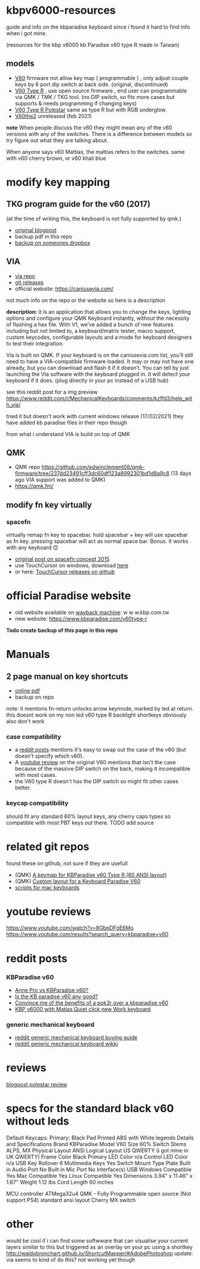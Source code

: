 # kbpv6000-resources
guide and info on the kbparadise keyboard since i found it hard to find info when i got mine.

(resources for the kbp v6000 kb Paradise v60 type R made in Taiwan)

## models

- [V60](https://www.kbparadise.com/discontinue-v60) firmware not allow key map ( programmable ) , only adjust couple keys by 6 port dip switch at back side. (original, discontinued)
- [V60 Type R](https://www.kbparadise.com/v60type-r) , use open source firmware , end user can programmable via QMK / TMK / TKG tool. (no DIP switch, so fits more cases but supports & needs programming if changing keys) 
- [V60 Type R Polestar](https://www.kbparadise.com/v60type-r) same as type R but with RGB underglow.
- [V60the2](https://www.kbparadise.com/v60the2) unreleased (feb 2021)

**note**
When people discuss the v60 they might mean any of the v60 versions with any of the switches.
There is a difference between models so try figure out what they are talking about.

When anyone says v60 Mattias, the mattias refers to the switches. same with v60 cherry brown, or v60 khali blue

# modify key mapping

## TKG program guide for the v60 (2017) 
(at the time of writing this, the keyboard is not fully supported by qmk.)

- [original blogpost](http://www.bytesizedworkbench.com/blog/programming-the-kbparadise-v60-polestar-keyboard/) 
- backup pdf in this repo
- [backup on someones dropbox](https://www.dropbox.com/s/fov3y87rvondxy9/programming%20the%20KBParadise%20V60%20polestar%20keyboard%20_%20ByteSizedWorkbench.pdf?dl=0)


## VIA
- [via repo](https://github.com/the-via/keyboards) 
- [git releases](https://github.com/the-via/releases/releases/tag/v1.3.1)
- official website: https://caniusevia.com/

not much info on the repo or the website so here is a description

**description:**
 it is an application that allows you to change the keys, lighting options and configure your QMK Keyboard instantly, without the necessity of flashing a hex file. With V1, we’ve added a bunch of new features including but not limited to, a keyboard/matrix tester, macro support, custom keycodes, configurable layouts and a mode for keyboard designers to test their integration.
 
 Via is built on QMK. If your keyboard is on the caniusevia.com list, you’ll still need to have a VIA-compatible firmware loaded. It may or may not have one already, but you can download and flash it if it doesn’t. You can tell by just launching the Via software with the keyboard plugged in. it will detect your keyboard if it does. (plug directly in your pc instead of a USB hub)
 
 see this reddit post for a img preview https://www.reddit.com/r/MechanicalKeyboards/comments/kzffd3/help_with_via/
 
 tried it but doesn't work with current windows release (17/02/2021)
 they have added kb paradise files in their repo though

from what i understand VIA is build on top of QMK 

## QMK

- QMK repo https://github.com/edwinclement08/qmk-firmware/tree/237dd23491cff3dc60df123a8992301bd1d8a9c8
(13 days ago VIA support was added to QMK)
- https://qmk.fm/

## modify fn key virtually

### spacefn
virtually remap fn key to spacebar. hold spacebar + key will use spacebar as fn key. pressing spacebar will act as normal space bar. Bonus. It works with any keyboard 😊
- [original post on spacefn concept 2015](https://geekhack.org/index.php?topic=51069.350) 
- use TouchCursor on windows, download [here](http://touchcursor.sourceforge.net/)
- or here: [TouchCursor releases on github](https://github.com/martin-stone/touchcursor/releases)

# official Paradise website
- old website available on [wayback machine](https://web.archive.org/web/20190919164709/http://www.kbp.com.tw/product.html): w w w.kbp.com.tw
- new website: https://www.kbparadise.com/v60type-r

**Todo create backup of this page in this repo**

# Manuals

## 2 page manual on key shortcuts 
- [online pdf](https://kupdf.net/download/kbp-v60-user-manual-_59c1659c08bbc5f82368700e_pdf) 
- backup on repo

note: it mentions fn-return unlocks arrow keymode, marked by led at return.
this doesnt work on my non led v60 type R
backlight shortkeys obviously also don't work

### case compatibility
- a [reddit posts](https://www.reddit.com/r/MechanicalKeyboards/comments/6h0tom/anne_pro_vs_kbparadise_v60/diul7fk?utm_source=share&utm_medium=web2x&context=3) mentions it's  easy to swap out the case of the v60 (but doesn't specify which v60). 
- A [youtube review](https://www.youtube.com/watch?v=8GbpDFgE6Mo) on the original V60 mentions that isn't the case because of the massive DIP switch on the back, making it incompatible with most cases. 
- the V60 type R doesn't has the DIP switch so might fit other cases better.

### keycap compatibility
should fit any standard 60% layout keys, any cherry caps types
so compatible with most PBT keys out there.
TODO add source

# related git repos
found these on github, not sure if they are usefull
- (QMK) [A keymap for KBParadise v60 Type R (60 ANSI layout)](https://github.com/aorfanos/effective_v60typer)
- (QMK) [Custom layout for a Keyboard Paradise V60](https://github.com/paul-krohn/qmk-keyboard-layout) 
- [scripts for mac keyboards](https://github.com/richdawe/mac-keyboards) 


# youtube reviews
https://www.youtube.com/watch?v=8GbpDFgE6Mo
https://www.youtube.com/results?search_query=kbparadise+v60

# reddit posts
### KBParadise v60
- [Anne Pro vs KBParadise v60?](https://www.reddit.com/r/MechanicalKeyboards/comments/6h0tom/anne_pro_vs_kbparadise_v60/) 
- [Is the KB paradise v60 any good?](https://www.reddit.com/r/MechanicalKeyboards/comments/3uzdd6/helpis_the_kb_paradise_v60_any_good/) 
- [Convince me of the benefits of a pok3r over a kbparadise v60](https://www.reddit.com/r/MechanicalKeyboards/comments/4ansst/convince_me_of_the_benefits_of_a_pok3r_over_a/) 
- [KBP v6000 with Matias Quiet click new Work keyboard](https://www.reddit.com/r/MechanicalKeyboards/comments/4egqaz/photoskbp_v6000_with_matias_quiet_click_new_work/) 

### generic mechanical keyboard
- [reddit generic mechanical keyboard buying guide](https://www.reddit.com/r/MechanicalKeyboards/wiki/buying_guide) 
- [reddit generic mechanical keyboard wikki](https://www.reddit.com/r/MechanicalKeyboards/wiki/index) 

# reviews
[blogpost polestar review](https://www.keyboardco.com/blog/index.php/2017/06/kbparadise-v60-type-r-polestar-edition-review/) 


# specs for the standard black v60 without leds
Default Keycaps: Primary: Black Pad Printed ABS with White legends
Details and Specifications
Brand	KBParadise
Model	V60
Size	60%
Switch Stems	ALPS, MX
Physical Layout	ANSI
Logical Layout	US QWERTY (i got mine in UK QWERTY)
Frame Color	Black
Primary LED Color	n/a
Control LED Color	n/a
USB Key Rollover	6
Multimedia Keys	Yes
Switch Mount Type	Plate
Built in Audio Port	No
Built in Mic Port	No
Interface(s)	USB
Windows Compatible	Yes
Mac Compatible	Yes
Linux Compatible	Yes
Dimensions	3.94" x 11.46" x 1.67"
Weight	1.12 lbs
Cord Length	60 inches

MCU controller ATMega32u4
QMK - Fully Programmable open source (Not support PS4)
standard ansi layout
Cherry MX switch

# other 
would be cool if i can find some softwware that can visualise your current layers
similar to this but triggered as an overlay on your pc using a shortkey http://waldobronchart.github.io/ShortcutMapper/#AdobePhotoshop
update: via seems to kind of do this? not working yet though


